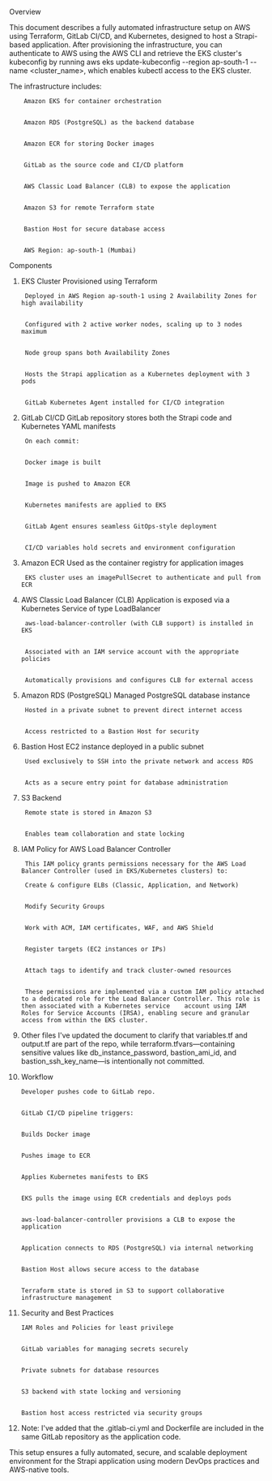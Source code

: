 Overview

This document describes a fully automated infrastructure setup on AWS using Terraform, GitLab CI/CD, and Kubernetes, designed to host a Strapi-based application. After provisioning the infrastructure, you can authenticate to AWS using the AWS CLI and retrieve the EKS cluster's kubeconfig by running aws eks update-kubeconfig --region ap-south-1 --name <cluster_name>, which enables kubectl access to the EKS cluster.

 The infrastructure includes:

        Amazon EKS for container orchestration


        Amazon RDS (PostgreSQL) as the backend database


        Amazon ECR for storing Docker images


        GitLab as the source code and CI/CD platform


        AWS Classic Load Balancer (CLB) to expose the application


        Amazon S3 for remote Terraform state


        Bastion Host for secure database access


        AWS Region: ap-south-1 (Mumbai)



Components
1. EKS Cluster
        Provisioned using Terraform


        Deployed in AWS Region ap-south-1 using 2 Availability Zones for high availability


        Configured with 2 active worker nodes, scaling up to 3 nodes maximum


        Node group spans both Availability Zones


        Hosts the Strapi application as a Kubernetes deployment with 3 pods


        GitLab Kubernetes Agent installed for CI/CD integration


2. GitLab CI/CD
        GitLab repository stores both the Strapi code and Kubernetes YAML manifests


        On each commit:


        Docker image is built


        Image is pushed to Amazon ECR


        Kubernetes manifests are applied to EKS


        GitLab Agent ensures seamless GitOps-style deployment


        CI/CD variables hold secrets and environment configuration


3. Amazon ECR
        Used as the container registry for application images


        EKS cluster uses an imagePullSecret to authenticate and pull from ECR


4. AWS Classic Load Balancer (CLB)
        Application is exposed via a Kubernetes Service of type LoadBalancer


        aws-load-balancer-controller (with CLB support) is installed in EKS


        Associated with an IAM service account with the appropriate policies


        Automatically provisions and configures CLB for external access


5. Amazon RDS (PostgreSQL)
        Managed PostgreSQL database instance


        Hosted in a private subnet to prevent direct internet access


        Access restricted to a Bastion Host for security


6. Bastion Host
        EC2 instance deployed in a public subnet


        Used exclusively to SSH into the private network and access RDS


        Acts as a secure entry point for database administration


7. S3 Backend
        
        Remote state is stored in Amazon S3


        Enables team collaboration and state locking


8. IAM Policy for AWS Load Balancer Controller

        This IAM policy grants permissions necessary for the AWS Load Balancer Controller (used in EKS/Kubernetes clusters) to:

        Create & configure ELBs (Classic, Application, and Network)


        Modify Security Groups


        Work with ACM, IAM certificates, WAF, and AWS Shield


        Register targets (EC2 instances or IPs)


        Attach tags to identify and track cluster-owned resources


        These permissions are implemented via a custom IAM policy attached to a dedicated role for the Load Balancer Controller. This role is then associated with a Kubernetes service    account using IAM Roles for Service Accounts (IRSA), enabling secure and granular access from within the EKS cluster.

9. Other files
        I've updated the document to clarify that variables.tf and output.tf are part of the repo, while terraform.tfvars—containing sensitive values like db_instance_password, bastion_ami_id, and bastion_ssh_key_name—is intentionally not committed.

10. Workflow 

        Developer pushes code to GitLab repo.


        GitLab CI/CD pipeline triggers:


        Builds Docker image


        Pushes image to ECR


        Applies Kubernetes manifests to EKS


        EKS pulls the image using ECR credentials and deploys pods


        aws-load-balancer-controller provisions a CLB to expose the application


        Application connects to RDS (PostgreSQL) via internal networking


        Bastion Host allows secure access to the database


        Terraform state is stored in S3 to support collaborative infrastructure management



11. Security and Best Practices

        IAM Roles and Policies for least privilege


        GitLab variables for managing secrets securely


        Private subnets for database resources


        S3 backend with state locking and versioning


        Bastion host access restricted via security groups
        

12. Note: I've added that the .gitlab-ci.yml and Dockerfile are included in the same GitLab repository as the application code.

This setup ensures a fully automated, secure, and scalable deployment environment for the Strapi application using modern DevOps practices and AWS-native tools.

